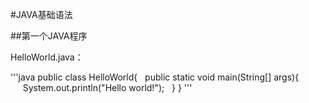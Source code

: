 ﻿#JAVA基础语法

##第一个JAVA程序

HelloWorld.java：

'''java
public class HelloWorld{
  public static void main(String[] args){
     System.out.println("Hello world!");
  }
}
'''
